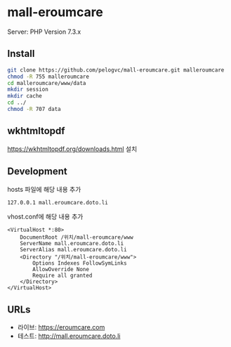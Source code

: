 # mall-eroumcare

Server: PHP Version 7.3.x

## Install

```sh
git clone https://github.com/pelogvc/mall-eroumcare.git malleroumcare
chmod -R 755 malleroumcare
cd malleroumcare/www/data
mkdir session
mkdir cache
cd ../
chmod -R 707 data
```

## wkhtmltopdf

<https://wkhtmltopdf.org/downloads.html> 설치

## Development

hosts 파일에 해당 내용 추가

```sh
127.0.0.1 mall.eroumcare.doto.li
```

vhost.conf에 해당 내용 추가

```
<VirtualHost *:80>
    DocumentRoot /위치/mall-eroumcare/www
    ServerName mall.eroumcare.doto.li
    ServerAlias mall.eroumcare.doto.li
    <Directory "/위치/mall-eroumcare/www">
        Options Indexes FollowSymLinks
        AllowOverride None
        Require all granted
    </Directory>
</VirtualHost>
```

## URLs

- 라이브: <https://eroumcare.com>
- 테스트: <http://mall.eroumcare.doto.li>
